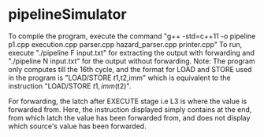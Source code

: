 # pipelineSimulator
To compile the program, execute the command "g++ -std=c++11 -o pipeline p1.cpp execution.cpp parser.cpp hazard_parser.cpp printer.cpp" 
To run, execute "./pipeline F input.txt" for extracting the output with forwarding and "./pipeline N input.txt" for the output without forwarding.
Note: The program only computes till the 16th cycle, and the format for LOAD and STORE used in the program is "LOAD/STORE $t1,$t2,imm" which is equivalent to the instruction "LOAD/STORE $t1,imm($t2)".

For forwarding, the latch after EXECUTE stage i.e L3 is where the value is forwarded from. Here, the instruction displayed simply contains at the end, from which latch the value has been forwarded from, and does not display which source's value has been forwarded.
